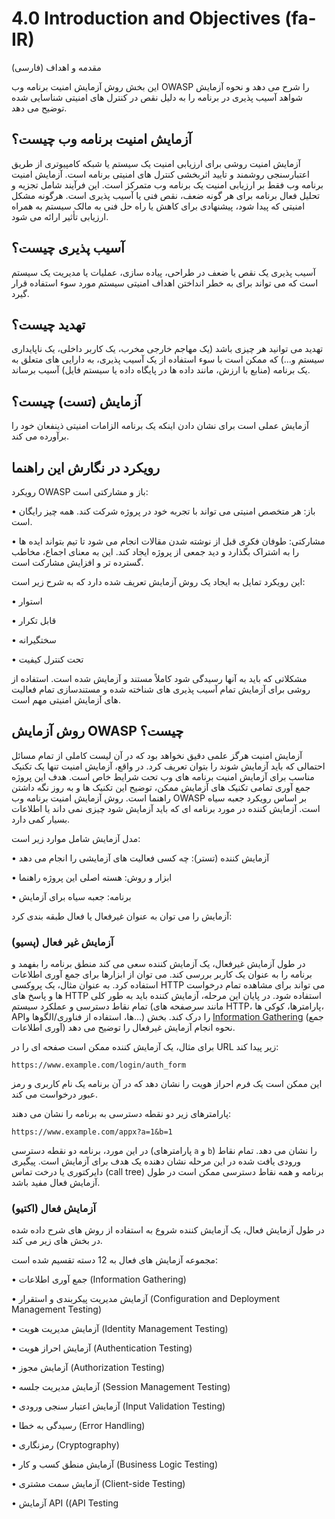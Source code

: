 # 4.0 Introduction and Objectives (fa-IR)
مقدمه و اهداف (فارسی)

این بخش روش آزمایش امنیت برنامه وب OWASP را شرح می دهد و نحوه آزمایش شواهد آسیب پذیری در برنامه را به دلیل نقص در کنترل های امنیتی شناسایی شده توضیح می دهد.

## آزمایش امنیت برنامه وب چیست؟
آزمایش امنیت روشی برای ارزیابی امنیت یک سیستم یا شبکه کامپیوتری از طریق اعتبارسنجی روشمند و تایید اثربخشی کنترل های امنیتی برنامه است. آزمایش امنیت برنامه وب فقط بر ارزیابی امنیت یک برنامه وب متمرکز است. این فرآیند شامل تجزیه و تحلیل فعال برنامه برای هر گونه ضعف، نقص فنی یا آسیب پذیری است. هرگونه مشکل امنیتی که پیدا شود، پیشنهادی برای کاهش یا راه حل فنی به مالک سیستم به همراه ارزیابی تأثیر ارائه می شود.

## آسیب پذیری چیست؟
آسیب پذیری یک نقص یا ضعف در طراحی، پیاده سازی، عملیات یا مدیریت یک سیستم است که می تواند برای به خطر انداختن اهداف امنیتی سیستم مورد سوء استفاده قرار گیرد.

## تهدید چیست؟
تهدید می توانید هر چیزی باشد (یک مهاجم خارجی مخرب، یک کاربر داخلی، یک ناپایداری سیستم و...) که ممکن است با سوء استفاده از یک آسیب پذیری، به دارایی های متعلق به یک برنامه (منابع با ارزش، مانند داده ها در پایگاه داده یا سیستم فایل) آسیب برساند.

## آزمایش (تست) چیست؟
آزمایش عملی است برای نشان دادن اینکه یک برنامه الزامات امنیتی ذینفعان خود را برآورده می کند.

## رویکرد در نگارش این راهنما
رویکرد OWASP باز و مشارکتی است:

• باز: هر متخصص امنیتی می تواند با تجربه خود در پروژه شرکت کند. همه چیز رایگان است.

• مشارکتی: طوفان فکری قبل از نوشته شدن مقالات انجام می شود تا تیم بتواند ایده ها را به اشتراک بگذارد و دید جمعی از پروژه ایجاد کند. این به معنای اجماع، مخاطب گسترده تر و افزایش مشارکت است.

این رویکرد تمایل به ایجاد یک روش آزمایش تعریف شده دارد که به شرح زیر است:

• استوار

• قابل تکرار

• سختگیرانه

• تحت کنترل کیفیت

مشکلاتی که باید به آنها رسیدگی شود کاملاً مستند و آزمایش شده است. استفاده از روشی برای آزمایش تمام آسیب پذیری های شناخته شده و مستندسازی تمام فعالیت های آزمایش امنیتی مهم است.

## روش آزمایش OWASP چیست؟
آزمایش امنیت هرگز علمی دقیق نخواهد بود که در آن لیست کاملی از تمام مسائل احتمالی که باید آزمایش شوند را بتوان تعریف کرد. در واقع، آزمایش امنیت تنها یک تکنیک مناسب برای آزمایش امنیت برنامه های وب تحت شرایط خاص است. هدف این پروژه جمع آوری تمامی تکنیک های آزمایش ممکن، توضیح این تکنیک ها و به روز نگه داشتن راهنما است. روش آزمایش امنیت برنامه وب OWASP بر اساس رویکرد جعبه سیاه است. آزمایش کننده در مورد برنامه ای که باید آزمایش شود چیزی نمی داند یا اطلاعات بسیار کمی دارد.

مدل آزمایش شامل موارد زیر است:

•	آزمایش کننده (تستر): چه کسی فعالیت های آزمایشی را انجام می دهد

•	ابزار و روش: هسته اصلی این پروژه راهنما

•	برنامه: جعبه سیاه برای آزمایش

آزمایش را می توان به عنوان غیرفعال یا فعال طبقه بندی کرد:

### آزمایش غیر فعال (پسیو)
در طول آزمایش غیرفعال، یک آزمایش کننده سعی می کند منطق برنامه را بفهمد و برنامه را به عنوان یک کاربر بررسی کند. می توان از ابزارها برای جمع آوری اطلاعات استفاده کرد. به عنوان مثال، یک پروکسی HTTP می تواند برای مشاهده تمام درخواست ها و پاسخ های HTTP استفاده شود. در پایان این مرحله، آزمایش کننده باید به طور کلی تمام نقاط دسترسی و عملکرد سیستم (مانند سرصفحه های HTTP، پارامترها، کوکی ها، APIها، استفاده از فناوری/الگوها و...) را درک کند. بخش [Information Gathering](../01-Information_Gathering/README.md) (جمع آوری اطلاعات) نحوه انجام آزمایش غیرفعال را توضیح می دهد.

برای مثال، یک آزمایش کننده ممکن است صفحه ای را در URL زیر پیدا کند:

`https://www.example.com/login/auth_form`

این ممکن است یک فرم احراز هویت را نشان دهد که در آن برنامه یک نام کاربری و رمز عبور درخواست می کند.

پارامترهای زیر دو نقطه دسترسی به برنامه را نشان می دهند:

`https://www.example.com/appx?a=1&b=1`

در این مورد، برنامه دو نقطه دسترسی (پارامترهای `a` و `b`) را نشان می دهد. تمام نقاط ورودی یافت شده در این مرحله نشان دهنده یک هدف برای آزمایش است. پیگیری دایرکتوری یا درخت تماس (call tree) برنامه و همه نقاط دسترسی ممکن است در طول آزمایش فعال مفید باشد.

### آزمایش فعال (اکتیو)
در طول آزمایش فعال، یک آزمایش کننده شروع به استفاده از روش های شرح داده شده در بخش های زیر می کند.

مجموعه آزمایش های فعال به 12 دسته تقسیم شده است:

•	جمع آوری اطلاعات (Information Gathering)

•	آزمایش مدیریت پیکربندی و استقرار (Configuration and Deployment Management Testing)

•	آزمایش مدیریت هویت (Identity Management Testing)

•	آزمایش احراز هویت (Authentication Testing)

•	آزمایش مجوز (Authorization Testing)

•	آزمایش مدیریت جلسه (Session Management Testing)

•	آزمایش اعتبار سنجی ورودی (Input Validation Testing)

•	رسیدگی به خطا (Error Handling)

•	رمزنگاری (Cryptography)

•	آزمایش منطق کسب و کار (Business Logic Testing)

•	آزمایش سمت مشتری (Client-side Testing)

•	آزمایش API (&#x202b;API Testing)
